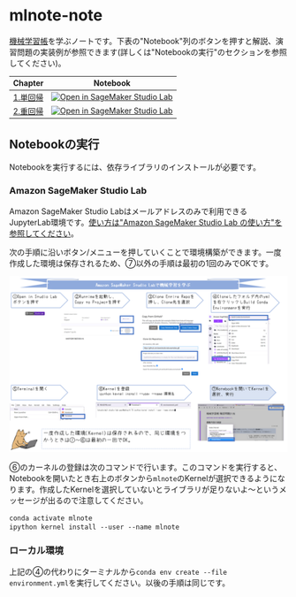 # mlnote-note

[機械学習帳](https://chokkan.github.io/mlnote/index.html)を学ぶノートです。下表の"Notebook"列のボタンを押すと解説、演習問題の実装例が参照できます(詳しくは"Notebookの実行"のセクションを参照してください)。

| Chapter | Notebook |
|----------|-----|
| [1.単回帰](https://chokkan.github.io/mlnote/regression/01sra.html) | [![Open in SageMaker Studio Lab](https://studiolab.sagemaker.aws/studiolab.svg)](https://studiolab.sagemaker.aws/import/github/icoxfog417/mlnote-note/blob/main/notebooks/chapter1.ipynb) |
| [2.重回帰](https://chokkan.github.io/mlnote/regression/02mra.html) | [![Open in SageMaker Studio Lab](https://studiolab.sagemaker.aws/studiolab.svg)](https://studiolab.sagemaker.aws/import/github/icoxfog417/mlnote-note/blob/main/notebooks/chapter2.ipynb) |


## Notebookの実行

Notebookを実行するには、依存ライブラリのインストールが必要です。

### Amazon SageMaker Studio Lab

Amazon SageMaker Studio Labはメールアドレスのみで利用できるJupyterLab環境です。[使い方は"Amazon SageMaker Studio Lab の使い方"を参照してください](https://github.com/aws-studiolab-jp/awesome-studio-lab-jp/blob/main/README_usage.md)。

次の手順に沿いボタン/メニューを押していくことで環境構築ができます。一度作成した環境は保存されるため、⑦以外の手順は最初の1回のみでOKです。

![install_flow](./images/install_flow.PNG)

⑥のカーネルの登録は次のコマンドで行います。このコマンドを実行すると、Notebookを開いたとき右上のボタンから`mlnote`のKernelが選択できるようになります。作成したKernelを選択していないとライブラリが足りないよ～というメッセージが出るので注意してください。

```
conda activate mlnote
ipython kernel install --user --name mlnote
```

### ローカル環境

上記の④の代わりにターミナルから`conda env create --file environment.yml`を実行してください。以後の手順は同じです。
